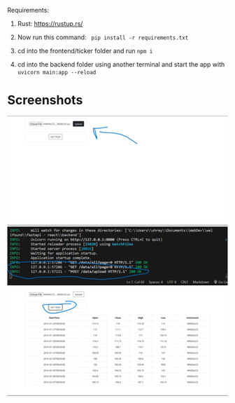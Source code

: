 Requirements:

1. Rust: https://rustup.rs/

2. Now run this command: ``` pip install -r requirements.txt```

3. cd into the frontend/ticker folder and run ``` npm i ```

4. cd into the backend folder using another terminal and start the app with ``` uvicorn main:app --reload```

# Screenshots
![Unavailable](./screenshots/upload.png "Uploading file")
![Unavailable](./screenshots/post_req.png "Posting file to backend")
![Unavailable](./screenshots/get_req.png "Get data from DB")